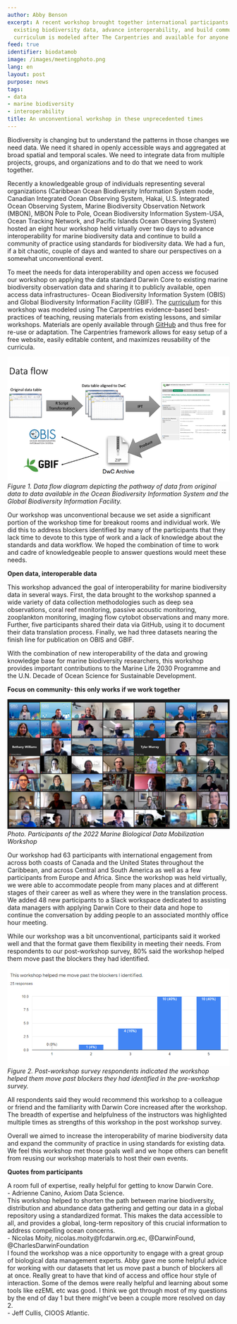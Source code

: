 ```yaml
---
author: Abby Benson
excerpt: A recent workshop brought together international participants to mobilize
  existing biodiversity data, advance interoperability, and build community. The workshop
  curriculum is modeled after The Carpentries and available for anyone to reuse.
feed: true
identifier: biodatamob
image: /images/meetingphoto.png
lang: en
layout: post
purpose: news
tags:
- data
- marine biodiversity
- interoperability
title: An unconventional workshop in these unprecedented times
---
```


Biodiversity is changing but to understand the patterns in those changes we need data. We need it shared in openly accessible ways and aggregated at broad spatial and temporal scales. We need to integrate data from multiple projects, groups, and organizations and to do that we need to work together. 

Recently a knowledgeable group of individuals representing several organizations (Caribbean Ocean Biodiversity Information System node, Canadian Integrated Ocean Observing System, Hakai, U.S. Integrated Ocean Observing System, Marine Biodiversity Observation Network (MBON), MBON Pole to Pole, Ocean Biodiversity Information System-USA, Ocean Tracking Network, and Pacific Islands Ocean Observing System) hosted an eight hour workshop held virtually over two days to advance interoperability for marine biodiversity data and continue to build a community of practice using standards for biodiversity data. We had a fun, if a bit chaotic, couple of days and wanted to share our perspectives on a somewhat unconventional event. 

To meet the needs for data interoperability and open access we focused our workshop on applying the data standard Darwin Core to existing marine biodiversity observation data and sharing it to publicly available, open access data infrastructures- Ocean Biodiversity Information System (OBIS) and Global Biodiversity Information Facility (GBIF). The [curriculum](https://ioos.github.io/bio_mobilization_workshop/) for this workshop was modeled using The Carpentries evidence-based best-practices of teaching, reusing materials from existing lessons, and similar workshops. Materials are openly available through [GitHub](https://github.com/ioos/bio_mobilization_workshop/tree/gh-pages) and thus free for re-use or adaptation. The Carpentries framework allows for easy setup of a free website, easily editable content, and maximizes reusability of the curricula.

<img src="/images/dataflow.png" class="img-responsive img-responsive-50" />
<em>Figure 1. Data flow diagram depicting the pathway of data from original data to data available in the Ocean Biodiversity Information System and the Global Biodiversity Information Facility. </em>
<br>  


Our workshop was unconventional because we set aside a significant portion of the workshop time for breakout rooms and individual work. We did this to address blockers identified by many of the participants that they lack time to devote to this type of work and a lack of knowledge about the standards and data workflow. We hoped the combination of time to work and cadre of knowledgeable people to answer questions would meet these needs. 

**Open data, interoperable data**

This workshop advanced the goal of interoperability for marine biodiversity data in several ways. First, the data brought to the workshop spanned a wide variety of data collection methodologies such as deep sea observations, coral reef monitoring, passive acoustic monitoring, zooplankton monitoring, imaging flow cytobot observations and many more. Further, five participants shared their data via GitHub, using it to document their data translation process. Finally, we had three datasets nearing the finish line for publication on OBIS and GBIF. 

With the combination of new interoperability of the data and growing knowledge base for marine biodiversity researchers, this workshop provides important contributions to the Marine Life 2030 Programme and the U.N. Decade of Ocean Science for Sustainable Development.

**Focus on community- this only works if we work together**

<img src="/images/meetingphoto.png" class="img-responsive img-responsive-50" />
<em>Photo. Participants of the 2022 Marine Biological Data Mobilization Workshop </em>
<br>


Our workshop had 63 participants with international engagement from across both coasts of Canada and the United States throughout the Caribbean, and across Central and South America as well as a few participants from Europe and Africa. Since the workshop was held virtually, we were able to accommodate people from many places and at different stages of their career as well as where they were in the translation process. We added 48 new participants to a Slack workspace dedicated to assisting data managers with applying Darwin Core to their data and hope to continue the conversation by adding people to an associated monthly office hour meeting. 

While our workshop was a bit unconventional, participants said it worked well and that the format gave them flexibility in meeting their needs. From respondents to our post-workshop survey, 80% said the workshop helped them move past the blockers they had identified. 

<img src="/images/blockers.png" class="img-responsive img-responsive-50" />
<em>Figure 2. Post-workshop survey respondents indicated the workshop helped them move past blockers they had identified in the pre-workshop survey. 
 </em>
<br>


All respondents said they would recommend this workshop to a colleague or friend and the familiarity with Darwin Core increased after the workshop. The breadth of expertise and helpfulness of the instructors was highlighted multiple times as strengths of this workshop in the post workshop survey.

Overall we aimed to increase the interoperability of marine biodiversity data and expand the community of practice in using standards for existing data. We feel this workshop met those goals well and we hope others can benefit from reusing our workshop materials to host their own events.

**Quotes from participants**

<div class="post-quote">
A room full of expertise, really helpful for getting to know Darwin Core.
<div class="post-quote-author">- Adrienne Canino, Axiom Data Science. </div>
</div>

<div class="post-quote">
This workshop helped to shorten the path between marine biodiversity, distribution and abundance data gathering and getting our data in a global repository using a standardized format. This makes the data accessible to all, and provides a global, long-term repository of this crucial information to address compelling ocean concerns.
<div class="post-quote-author">- Nicolas Moity, nicolas.moity@fcdarwin.org.ec, @DarwinFound, @CharlesDarwinFoundation
 </div>
</div>

<div class="post-quote">
I found the workshop was a nice opportunity to engage with a great group of biological data management experts. Abby gave me some helpful advice for working with our datasets that let us move past a bunch of blockers all at once. Really great to have that kind of access and office hour style of interaction. Some of the demos were really helpful and learning about some tools like ezEML etc was good. I think we got through most of my questions by the end of day 1 but there might’ve been a couple more resolved on day 2.
<div class="post-quote-author">- Jeff Cullis, CIOOS Atlantic. </div>
</div>